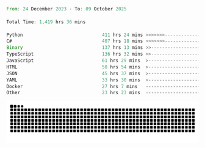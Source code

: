 <!--START_SECTION:waka-->

```rust
From: 24 December 2023 - To: 09 October 2025

Total Time: 1,419 hrs 36 mins

Python                             411 hrs 24 mins >>>>>>>------------------   28.51 %
C#                                 407 hrs 18 mins >>>>>>>------------------   28.23 %
Binary                             137 hrs 13 mins >>-----------------------   09.51 %
TypeScript                         136 hrs 32 mins >>-----------------------   09.46 %
JavaScript                         61 hrs 29 mins  >------------------------   04.26 %
HTML                               50 hrs 54 mins  >------------------------   03.53 %
JSON                               45 hrs 37 mins  >------------------------   03.16 %
YAML                               33 hrs 30 mins  >------------------------   02.32 %
Docker                             27 hrs 7 mins   -------------------------   01.88 %
Other                              23 hrs 23 mins  -------------------------   01.62 %
```

<!--END_SECTION:waka-->


<picture>
  <source media="(prefers-color-scheme: dark)" srcset="https://raw.githubusercontent.com/jeerawut97/jeerawut97/output/github-contribution-grid-snake.svg">
  <img alt="github contribution grid snake animation" src="https://raw.githubusercontent.com/jeerawut97/jeerawut97/output/github-contribution-grid-snake.svg">
</picture>
